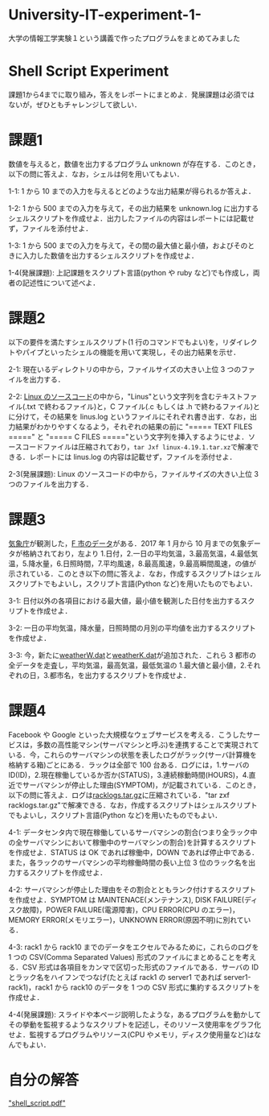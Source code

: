 # University-IT-experiment-1-
大学の情報工学実験１という講義で作ったプログラムをまとめてみました

# Shell Script Experiment

課題1から4までに取り組み，答えをレポートにまとめよ．発展課題は必須ではないが，ぜひともチャレンジして欲しい．

# 課題1
数値を与えると，数値を出力するプログラム unknown が存在する．このとき，以下の問に答えよ．なお，シェルは何を用いてもよい．

1-1: 1 から 10 までの入力を与えるとどのような出力結果が得られるか答えよ．

1-2: 1 から 500 までの入力を与えて，その出力結果を unknown.log に出力するシェルスクリプトを作成せよ．出力したファイルの内容はレポートには記載せず，ファイルを添付せよ．

1-3: 1 から 500 までの入力を与えて，その間の最大値と最小値，およびそのときに入力した数値を出力するシェルスクリプトを作成せよ．

1-4(発展課題): 上記課題をスクリプト言語(python や ruby など)でも作成し，両者の記述性について述べよ．

# 課題2
以下の要件を満たすシェルスクリプト(1 行のコマンドでもよい)を，リダイレクトやパイプといったシェルの機能を用いて実現し，その出力結果を示せ．

2-1: 現在いるディレクトリの中から，ファイルサイズの大きい上位 3 つのファイルを出力する．

2-2: [Linux のソースコード](https://cdn.kernel.org/pub/linux/kernel/v4.x/linux-4.19.1.tar.xz)の中から，"Linus"という文字列を含むテキストファイル(.txt で終わるファイル)と，C ファイル(.c もしくは .h で終わるファイル)とに分けて，その結果を linus.log というファイルにそれぞれ書き出す．なお，出力結果がわかりやすくなるよう，それぞれの結果の前に "===== TEXT FILES =====" と "===== C FILES ====="という文字列を挿入するようにせよ．ソースコードファイルは圧縮されており，``tar Jxf linux-4.19.1.tar.xz``で解凍できる．レポートには linus.log の内容は記載せず，ファイルを添付せよ．

2-3(発展課題): Linux のソースコードの中から，ファイルサイズの大きい上位 3 つのファイルを出力する．

# 課題3
[気象庁](http://www.jma.go.jp/jma/index.html)が観測した，[F 市のデータ](weatherF.dat)がある．2017 年 1 月から 10 月までの気象データが格納されており，左より 1.日付，2.一日の平均気温，3.最高気温，4.最低気温，5.降水量，6.日照時間，7.平均風速，8.最高風速，9.最高瞬間風速，の値が示されている．このとき以下の問に答えよ．なお，作成するスクリプトはシェルスクリプトでもよいし，スクリプト言語(Python など)を用いたものでもよい．

3-1: 日付以外の各項目における最大値，最小値を観測した日付を出力するスクリプトを作成せよ．

3-2: 一日の平均気温，降水量，日照時間の月別の平均値を出力するスクリプトを作成せよ．

3-3: 今，新たに[weatherW.dat](weatherW.dat)と[weatherK.dat](weatherK.dat)が追加された．これら 3 都市の全データを走査し，平均気温，最高気温，最低気温の 1.最大値と最小値，2.それぞれの日，3.都市名，を出力するスクリプトを作成せよ．

# 課題4
Facebook や Google といった大規模なウェブサービスを考える．こうしたサービスは，多数の高性能マシン(サーバマシンと呼ぶ)を連携することで実現されている．今，これらのサーバマシンの状態を表したログがラック(サーバ計算機を格納する箱)ごとにある．ラックは全部で 100 台ある．ログには，1.サーバの ID(ID)，2.現在稼働しているか否か(STATUS)，3.連続稼動時間(HOURS)，4.直近でサーバマシンが停止した理由(SYMPTOM)，が記載されている．このとき，以下の問に答えよ．ログは[racklogs.tar.gz](racklogs.tar.gz)に圧縮されている．"tar zxf racklogs.tar.gz"で解凍できる．なお，作成するスクリプトはシェルスクリプトでもよいし，スクリプト言語(Python など)を用いたものでもよい．

4-1: データセンタ内で現在稼働しているサーバマシンの割合(つまり全ラック中の全サーバマシンにおいて稼働中のサーバマシンの割合)を計算するスクリプトを作成せよ．STATUS は OK であれば稼働中，DOWN であれば停止中である．また，各ラックのサーバマシンの平均稼働時間の長い上位 3 位のラック名を出力するスクリプトを作成せよ．

4-2: サーバマシンが停止した理由をその割合とともランク付けするスクリプトを作成せよ．SYMPTOM は MAINTENACE(メンテナンス), DISK FAILURE(ディスク故障)，POWER FAILURE(電源障害)，CPU ERROR(CPU のエラー)，MEMORY ERROR(メモリエラー)，UNKNOWN ERROR(原因不明)に別れている．

4-3: rack1 から rack10 までのデータをエクセルでみるために，これらのログを 1 つの CSV(Comma Separated Values) 形式のファイルにまとめることを考える．CSV 形式は各項目をカンマで区切った形式のファイルである．サーバの ID とラック名をハイフンでつなげ(たとえば rack1 の server1 であれば server1-rack1)，rack1 から rack10 のデータを 1 つの CSV 形式に集約するスクリプトを作成せよ．

4-4(発展課題): スライドや本ページ説明したような，あるプログラムを動かしてその挙動を監視するようなスクリプトを記述し，そのリソース使用率をグラフ化せよ．監視するプログラムやリソース(CPU やメモリ，ディスク使用量など)はなんでもよい．

# 自分の解答
["shell_script.pdf"](shell_script.pdf)
